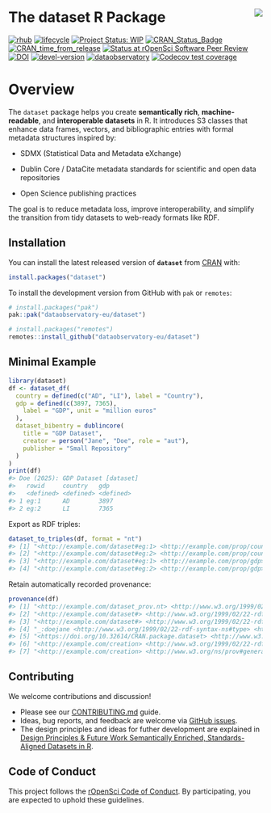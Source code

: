 
<!-- README.md is generated from README.Rmd. Please edit that file -->

# The dataset R Package <a href='https://dataset.dataobservatory.eu/'><img src="man/figures/logo.png" align="right"/></a>

<!-- badges: start -->

[![rhub](https://github.com/dataobservatory-eu/dataset/actions/workflows/rhub.yaml/badge.svg)](https://github.com/dataobservatory-eu/dataset/actions/workflows/rhub.yaml)
[![lifecycle](https://lifecycle.r-lib.org/articles/figures/lifecycle-experimental.svg)](https://lifecycle.r-lib.org/articles/stages.html#experimental)
[![Project Status:
WIP](https://www.repostatus.org/badges/latest/wip.svg)](https://www.repostatus.org/#wip)
[![CRAN_Status_Badge](https://www.r-pkg.org/badges/version/dataset)](https://cran.r-project.org/package=dataset)
[![CRAN_time_from_release](https://www.r-pkg.org/badges/ago/dataset)](https://cran.r-project.org/package=dataset)
[![Status at rOpenSci Software Peer
Review](https://badges.ropensci.org/553_status.svg)](https://github.com/ropensci/software-review/issues/553)
[![DOI](https://zenodo.org/badge/DOI/10.32614/CRAN.package.dataset.svg)](https://zenodo.org/record/6950435#.YukDAXZBzIU)
[![devel-version](https://img.shields.io/badge/devel%20version-0.3.96-blue.svg)](https://github.com/dataobservatory-eu/dataset)
[![dataobservatory](https://img.shields.io/badge/ecosystem-dataobservatory.eu-3EA135.svg)](https://dataobservatory.eu/)
[![Codecov test
coverage](https://codecov.io/gh/dataobservatory-eu/dataset/graph/badge.svg)](https://app.codecov.io/gh/dataobservatory-eu/dataset/)

<!-- badges: end -->

# Overview

The `dataset` package helps you create **semantically rich**,
**machine-readable**, and **interoperable datasets** in R. It introduces
S3 classes that enhance data frames, vectors, and bibliographic entries
with formal metadata structures inspired by:

- SDMX (Statistical Data and Metadata eXchange)

- Dublin Core / DataCite metadata standards for scientific and open data
  repositories

- Open Science publishing practices

The goal is to reduce metadata loss, improve interoperability, and
simplify the transition from tidy datasets to web-ready formats like
RDF.

## Installation

You can install the latest released version of **`dataset`** from
[CRAN](https://cran.r-project.org/package=dataset) with:

``` r
install.packages("dataset")
```

To install the development version from GitHub with `pak` or `remotes`:

``` r
# install.packages("pak")
pak::pak("dataobservatory-eu/dataset")

# install.packages("remotes")
remotes::install_github("dataobservatory-eu/dataset")
```

## Minimal Example

``` r
library(dataset)
df <- dataset_df(
  country = defined(c("AD", "LI"), label = "Country"),
  gdp = defined(c(3897, 7365),
    label = "GDP", unit = "million euros"
  ),
  dataset_bibentry = dublincore(
    title = "GDP Dataset",
    creator = person("Jane", "Doe", role = "aut"),
    publisher = "Small Repository"
  )
)
print(df)
#> Doe (2025): GDP Dataset [dataset]
#>   rowid     country   gdp       
#>   <defined> <defined> <defined>
#> 1 eg:1      AD        3897     
#> 2 eg:2      LI        7365
```

Export as RDF triples:

``` r
dataset_to_triples(df, format = "nt")
#> [1] "<http://example.com/dataset#eg:1> <http://example.com/prop/country> \"AD\"^^<xs:string> ."
#> [2] "<http://example.com/dataset#eg:2> <http://example.com/prop/country> \"LI\"^^<xs:string> ."
#> [3] "<http://example.com/dataset#eg:1> <http://example.com/prop/gdp> \"3897\"^^<xs:decimal> ." 
#> [4] "<http://example.com/dataset#eg:2> <http://example.com/prop/gdp> \"7365\"^^<xs:decimal> ."
```

Retain automatically recorded provenance:

``` r
provenance(df)
#> [1] "<http://example.com/dataset_prov.nt> <http://www.w3.org/1999/02/22-rdf-syntax-ns#type> <http://www.w3.org/ns/prov#Bundle> ."                  
#> [2] "<http://example.com/dataset#> <http://www.w3.org/1999/02/22-rdf-syntax-ns#type> <http://www.w3.org/ns/prov#Entity> ."                         
#> [3] "<http://example.com/dataset#> <http://www.w3.org/1999/02/22-rdf-syntax-ns#type> <http://purl.org/linked-data/cube#DataSet> ."                 
#> [4] "_:doejane <http://www.w3.org/1999/02/22-rdf-syntax-ns#type> <http://www.w3.org/ns/prov#Agent> ."                                              
#> [5] "<https://doi.org/10.32614/CRAN.package.dataset> <http://www.w3.org/1999/02/22-rdf-syntax-ns#type> <http://www.w3.org/ns/prov#SoftwareAgent> ."
#> [6] "<http://example.com/creation> <http://www.w3.org/1999/02/22-rdf-syntax-ns#type> <http://www.w3.org/ns/prov#Activity> ."                       
#> [7] "<http://example.com/creation> <http://www.w3.org/ns/prov#generatedAtTime> \"2025-08-07T11:15:14Z\"^^<xs:dateTime> ."
```

## Contributing

We welcome contributions and discussion!

- Please see our
  [CONTRIBUTING.md](https://github.com/dataobservatory-eu/dataset/blob/main/CONTRIBUTING.md)
  guide.
- Ideas, bug reports, and feedback are welcome via [GitHub
  issues](https://github.com/dataobservatory-eu/dataset/issues).
- The design principles and ideas for futher development are explained
  in [Design Principles & Future Work Semantically Enriched,
  Standards-Aligned Datasets in
  R](https://dataset.dataobservatory.eu/articles/design.html).

## Code of Conduct

This project follows the [rOpenSci Code of
Conduct](https://ropensci.org/code-of-conduct/). By participating, you
are expected to uphold these guidelines.
